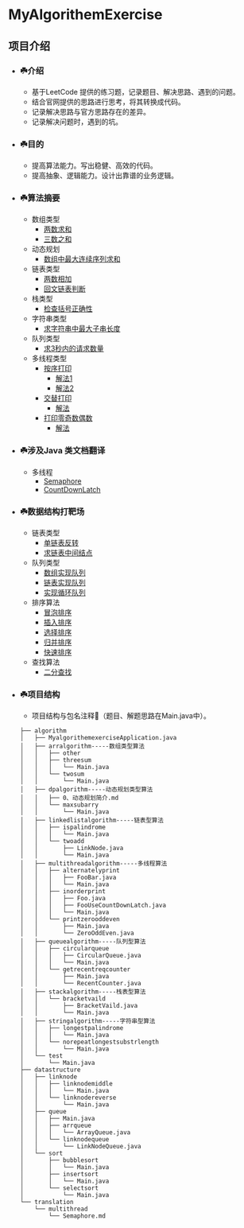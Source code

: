 # MyAlgorithemExercise

## 项目介绍
* ### ☘️介绍
     * 基于LeetCode 提供的练习题，记录题目、解决思路、遇到的问题。
     * 结合官网提供的思路进行思考，将其转换成代码。
     * 记录解决思路与官方思路存在的差异。
     * 记录解决问题时，遇到的坑。
        
* ### ☘️目的
     * 提高算法能力。写出稳健、高效的代码。
     * 提高抽象、逻辑能力。设计出靠谱的业务逻辑。 
     
* ### ☘️算法摘要
     * 数组类型
        * [两数求和](src/main/java/com/zhengjianbin/algorithm/arralgorithm/twosum/Main.java)
        * [三数之和](src/main/java/com/zhengjianbin/algorithm/arralgorithm/threesum/Main.java)     
     * 动态规划
        * [数组中最大连续序列求和](src/main/java/com/zhengjianbin/algorithm/dpalgorithm/maxsubarry/Main.java)
     * 链表类型
        * [两数相加](src/main/java/com/zhengjianbin/algorithm/linkedlistalgorithm/twoadd/Main.java)
        * [回文链表判断](src/main/java/com/zhengjianbin/algorithm/linkedlistalgorithm/ispalindrome/Main.java)
     * 栈类型
        * [检查括号正确性](src/main/java/com/zhengjianbin/algorithm/stackalgorithm/bracketvaild/BracketVaild.java)
     * 字符串类型
        * [求字符串中最大子串长度](src/main/java/com/zhengjianbin/algorithm/stringalgorithm/norepeatlongestsubstrlength/Main.java)
     * 队列类型
        * [求3秒内的请求数量](src/main/java/com/zhengjianbin/algorithm/queuealgorithm/getrecentreqcounter/Main.java)
     * 多线程类型
         * [按序打印](src/main/java/com/zhengjianbin/algorithm/multithreadalgorithm/inorderprint/Main.java)
            * [解法1](src/main/java/com/zhengjianbin/algorithm/multithreadalgorithm/inorderprint/Foo.java)
            * [解法2](src/main/java/com/zhengjianbin/algorithm/multithreadalgorithm/inorderprint/FooUseCountDownLatch.java)
         * [交替打印](src/main/java/com/zhengjianbin/algorithm/multithreadalgorithm/alternatelyprint/Main.java) 
            * [解法](src/main/java/com/zhengjianbin/algorithm/multithreadalgorithm/alternatelyprint/FooBar.java)
         * [打印零奇数偶数](src/main/java/com/zhengjianbin/algorithm/multithreadalgorithm/printzerooddeven/Main.java)
            * [解法](src/main/java/com/zhengjianbin/algorithm/multithreadalgorithm/printzerooddeven/ZeroOddEven.java)

* ### ☘️涉及Java 类文档翻译
     * 多线程
       * [Semaphore](src/main/java/com/zhengjianbin/translation/multithread/Semaphore.md)
       * [CountDownLatch](src/main/java/com/zhengjianbin/translation/multithread/CountDownLatch.md)
       

* ### ☘️数据结构打靶场
     * 链表类型
       * [单链表反转](src/main/java/com/zhengjianbin/datastructure/linknode/linknodereverse/Main.java)
       * [求链表中间结点](src/main/java/com/zhengjianbin/datastructure/linknode/linknodemiddle/Main.java)
     * 队列类型
       * [数组实现队列](src/main/java/com/zhengjianbin/datastructure/queue/arrqueue/ArrayQueue.java)
       * [链表实现队列](src/main/java/com/zhengjianbin/datastructure/queue/linknodequeue/LinkNodeQueue.java)
       * [实现循环队列](src/main/java/com/zhengjianbin/algorithm/queuealgorithm/circularqueue/Main.java)
     * 排序算法
       * [冒泡排序](src/main/java/com/zhengjianbin/datastructure/sort/bubblesort/Main.java)
       * [插入排序](src/main/java/com/zhengjianbin/datastructure/sort/insertsort/Main.java)
       * [选择排序](src/main/java/com/zhengjianbin/datastructure/sort/selectsort/Main.java)
       * [归并排序](src/main/java/com/zhengjianbin/datastructure/sort/mergesort/Main.java)
       * [快速排序](src/main/java/com/zhengjianbin/datastructure/sort/quicksort/Main.java)
     * 查找算法
       * [二分查找](src/main/java/com/zhengjianbin/datastructure/findalgorithm/binarysearch/Main.java)
        
* ### ☘️项目结构
     * 项目结构与包名注释🌴（题目、解题思路在Main.java中）。
     ```          
     ├── algorithm
     │   ├── MyalgorithemexerciseApplication.java
     │   ├── arralgorithm-----数组类型算法
     │   │   ├── other
     │   │   ├── threesum
     │   │   │   └── Main.java
     │   │   └── twosum
     │   │       └── Main.java
     │   ├── dpalgorithm-----动态规划类型算法
     │   │   ├── 0、动态规划简介.md
     │   │   └── maxsubarry
     │   │       └── Main.java
     │   ├── linkedlistalgorithm-----链表型算法
     │   │   ├── ispalindrome
     │   │   │   └── Main.java
     │   │   └── twoadd
     │   │       ├── LinkNode.java
     │   │       └── Main.java
     │   ├── multithreadalgorithm-----多线程算法
     │   │   ├── alternatelyprint
     │   │   │   ├── FooBar.java
     │   │   │   └── Main.java
     │   │   ├── inorderprint
     │   │   │   ├── Foo.java
     │   │   │   ├── FooUseCountDownLatch.java
     │   │   │   └── Main.java
     │   │   └── printzerooddeven
     │   │       ├── Main.java
     │   │       └── ZeroOddEven.java
     │   ├── queuealgorithm-----队列型算法
     │   │   ├── circularqueue
     │   │   │   ├── CircularQueue.java
     │   │   │   └── Main.java
     │   │   └── getrecentreqcounter
     │   │       ├── Main.java
     │   │       └── RecentCounter.java
     │   ├── stackalgorithm-----栈表型算法
     │   │   └── bracketvaild
     │   │       ├── BracketVaild.java
     │   │       └── Main.java
     │   ├── stringalgorithm-----字符串型算法
     │   │   ├── longestpalindrome
     │   │   │   └── Main.java
     │   │   └── norepeatlongestsubstrlength
     │   │       └── Main.java
     │   └── test
     │       └── Main.java
     ├── datastructure
     │   ├── linknode
     │   │   ├── linknodemiddle
     │   │   │   └── Main.java
     │   │   └── linknodereverse
     │   │       └── Main.java
     │   ├── queue
     │   │   ├── Main.java
     │   │   ├── arrqueue
     │   │   │   └── ArrayQueue.java
     │   │   └── linknodequeue
     │   │       └── LinkNodeQueue.java
     │   └── sort
     │       ├── bubblesort
     │       │   └── Main.java
     │       ├── insertsort
     │       │   └── Main.java
     │       └── selectsort
     │           └── Main.java
     └── translation
         └── multithread
             └── Semaphore.md
     ```  